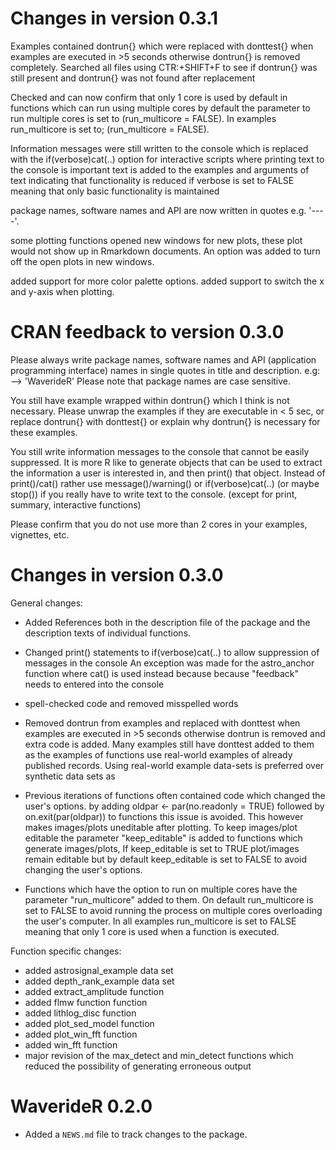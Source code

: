 # Changes in version 0.3.1

Examples contained dontrun{} which were replaced with donttest{} when examples are executed in >5 seconds
otherwise dontrun{} is removed completely. Searched all files using CTR:+SHIFT+F to see if dontrun{} was still
present and dontrun{} was not found after replacement

Checked and can now confirm that only 1 core is used by default in functions which can run
using multiple cores by default the parameter to run multiple cores is set to (run_multicore = FALSE).
In examples run_multicore is set to; (run_multicore = FALSE).

Information messages were still written to the console which is replaced with the if(verbose)cat(..) option
for interactive scripts where printing text to the console is important text is added to the examples and arguments of text indicating that functionality is reduced if verbose is set to FALSE meaning that only basic functionality is
maintained

package names, software names and API are now written in quotes e.g. '----'.

some plotting functions opened new windows for new plots, these plot would not show up in Rmarkdown documents.
An option was added to turn off the open plots in new windows. 

added support for more color palette options.
added support to switch the x and y-axis when plotting.


# CRAN feedback to version 0.3.0

Please always write package names, software names and API (application 
programming interface) names in single quotes in title and description. 
e.g: --> 'WaverideR'
Please note that package names are case sensitive.

You still have example wrapped within dontrun{} which I think is not 
necessary.
Please unwrap the examples if they are executable in < 5 sec, or replace 
dontrun{} with donttest{} or explain why dontrun{} is necessary for 
these examples.

You still write information messages to the console that cannot be 
easily suppressed. It is more R like to generate objects that can be 
used to extract the information a user is interested in, and then 
print() that object.
Instead of print()/cat() rather use message()/warning()  or 
if(verbose)cat(..) (or maybe stop()) if you really have to write text to 
the console.
(except for print, summary, interactive functions)

Please confirm that you do not use more than 2 cores in your examples, 
vignettes, etc.


# Changes in version 0.3.0

General changes: 

* Added References both in the description file of the package and the description texts of individual functions.

* Changed print() statements to if(verbose)cat(..) to allow suppression of messages in the console
An exception was made for the astro_anchor function where cat() is used instead because because "feedback" needs
to entered into the console

* spell-checked code and removed misspelled words 

* Removed dontrun from examples and replaced with donttest when examples are executed in >5 seconds
otherwise dontrun is removed and extra code is added. Many examples still have donttest added to them as the examples of functions use real-world examples of already published records. Using real-world example data-sets is preferred over synthetic data sets as  

* Previous iterations of functions often contained code which changed the user's options. by adding oldpar <- par(no.readonly = TRUE) followed by  on.exit(par(oldpar)) to functions this issue is avoided. 
This however makes images/plots uneditable after plotting. To keep images/plot editable the parameter "keep_editable" is added to functions which generate images/plots, If keep_editable is set to TRUE plot/images remain editable but by default keep_editable is set to FALSE to avoid changing the user's options.

* Functions which  have the option to run on  multiple cores have the parameter "run_multicore" added to them. On default run_multicore is set to FALSE to avoid running the process on multiple cores overloading the user's computer. In all examples run_multicore is set to FALSE meaning that only 1 core is used when a function is executed. 

Function specific changes:

* added astrosignal_example data set
* added depth_rank_example data set 
* added extract_amplitude function 
* added flmw function function
* added lithlog_disc function
* added plot_sed_model function
* added plot_win_fft function
* added win_fft  function
* major revision of the max_detect and min_detect functions which reduced the possibility of generating erroneous output 



# WaverideR 0.2.0

* Added a `NEWS.md` file to track changes to the package.
